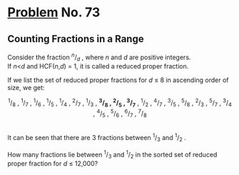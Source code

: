 # [Problem](https://projecteuler.net/problem=73) No. 73

## Counting Fractions in a Range

Consider the fraction <sup><var>n</var></sup>/<sub><var>d</var></sub> , where <var>n</var> and <var>d</var> are positive integers.<br>
If <var>n</var><<var>d</var> and HCF(<var>n</var>,<var>d</var>) = 1, it is called a reduced proper fraction.

If we list the set of reduced proper fractions for <var>d</var> ≤ 8 in ascending order of size, we get:

<div align="center">
    <sup>1</sup>/<sub>8</sub> , <sup>1</sup>/<sub>7</sub> , <sup>1</sup>/<sub>6</sub> , <sup>1</sup>/<sub>5</sub> , <sup>1</sup>/<sub>4</sub> , <sup>2</sup>/<sub>7</sub> , <sup>1</sup>/<sub>3</sub> , <b><sup>3</sup>/<sub>8</sub> , <sup>2</sup>/<sub>5</sub> , <sup>3</sup>/<sub>7</sub></b> , <sup>1</sup>/<sub>2</sub> , <sup>4</sup>/<sub>7</sub> , <sup>3</sup>/<sub>5</sub> , <sup>5</sup>/<sub>8</sub> , <sup>2</sup>/<sub>3</sub> , <sup>5</sup>/<sub>7</sub> , <sup>3</sup>/<sub>4</sub> , <sup>4</sup>/<sub>5</sub> , <sup>5</sup>/<sub>6</sub> , <sup>6</sup>/<sub>7</sub> , <sup>7</sup>/<sub>8</sub>
</div>
<br>

It can be seen that there are 3 fractions between <sup>1</sup>/<sub>3</sub> and <sup>1</sup>/<sub>2</sub> .

How many fractions lie between <sup>1</sup>/<sub>3</sub> and <sup>1</sup>/<sub>2</sub> in the sorted set of reduced proper fraction for <var>d</var> ≤ 12,000?
